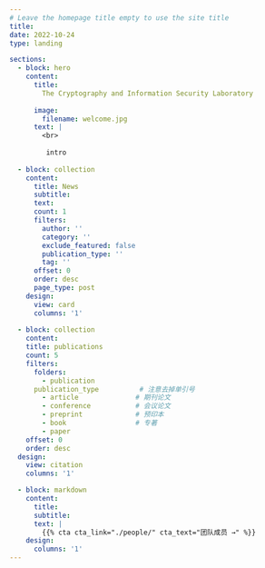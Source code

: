 ```yaml
---
# Leave the homepage title empty to use the site title
title:
date: 2022-10-24
type: landing

sections:
  - block: hero
    content:
      title:
        The Cryptography and Information Security Laboratory
        
      image:
        filename: welcome.jpg
      text: |
        <br>
        
         intro
  
  - block: collection
    content:
      title: News
      subtitle:
      text:
      count: 1
      filters:
        author: ''
        category: ''
        exclude_featured: false
        publication_type: ''
        tag: ''
      offset: 0
      order: desc
      page_type: post
    design:
      view: card
      columns: '1'
  
  - block: collection
    content:
    title: publications
    count: 5
    filters:
      folders:
        - publication
      publication_type          # 注意去掉单引号
        - article              # 期刊论文
        - conference           # 会议论文
        - preprint             # 预印本
        - book                 # 专著
        - paper
    offset: 0
    order: desc
  design:
    view: citation
    columns: '1'

  - block: markdown
    content:
      title:
      subtitle:
      text: |
        {{% cta cta_link="./people/" cta_text="团队成员 →" %}}
    design:
      columns: '1'
---
```

